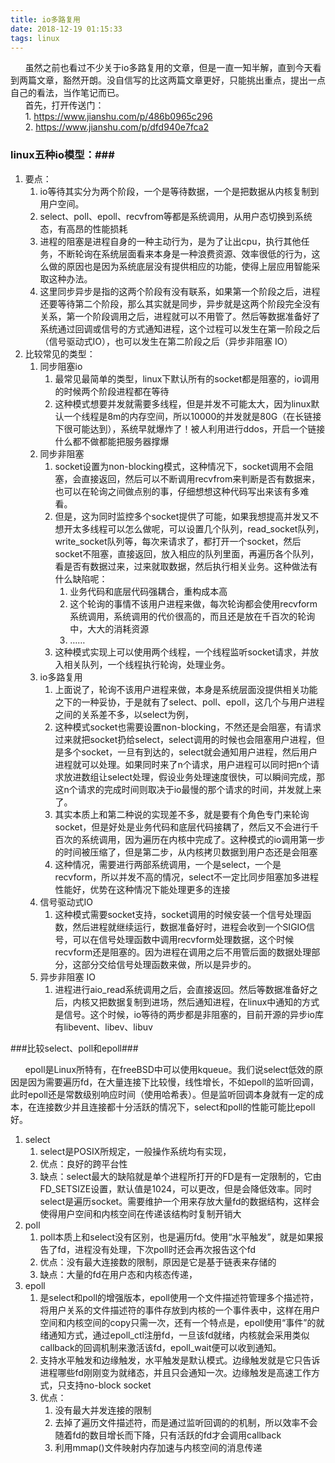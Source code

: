 ```yaml
---
title: io多路复用
date: 2018-12-19 01:15:33
tags: linux
---
```

&nbsp;&nbsp;&nbsp;&nbsp;&nbsp;&nbsp;虽然之前也看过不少关于io多路复用的文章，但是一直一知半解，直到今天看到两篇文章，豁然开朗。没自信写的比这两篇文章更好，只能挑出重点，提出一点自己的看法，当作笔记而已。   
&nbsp;&nbsp;&nbsp;&nbsp;&nbsp;&nbsp;首先，打开传送门：  
&nbsp;&nbsp;&nbsp;&nbsp;&nbsp;&nbsp;1. <a>https://www.jianshu.com/p/486b0965c296</a>  
&nbsp;&nbsp;&nbsp;&nbsp;&nbsp;&nbsp;2. <a>https://www.jianshu.com/p/dfd940e7fca2</a>

### linux五种io模型：###
1. 要点：
    1. io等待其实分为两个阶段，一个是等待数据，一个是把数据从内核复制到用户空间。
    2. select、poll、epoll、recvfrom等都是系统调用，从用户态切换到系统态，有高昂的性能损耗
    3. 进程的阻塞是进程自身的一种主动行为，是为了让出cpu，执行其他任务，不断轮询在系统层面看来本身是一种浪费资源、效率很低的行为，这么做的原因也是因为系统底层没有提供相应的功能，使得上层应用智能采取这种办法。
    4. 这里同步异步是指的这两个阶段有没有联系，如果第一个阶段之后，进程还要等待第二个阶段，那么其实就是同步，异步就是这两个阶段完全没有关系，第一个阶段调用之后，进程就可以不用管了。然后等数据准备好了系统通过回调或信号的方式通知进程，这个过程可以发生在第一阶段之后（信号驱动式IO），也可以发生在第二阶段之后（异步非阻塞 IO）
2. 比较常见的类型：
    1. 同步阻塞io
        1. 最常见最简单的类型，linux下默认所有的socket都是阻塞的，io调用的时候两个阶段进程都在等待
        2. 这种模式想要并发就需要多线程，但是并发不可能太大，因为linux默认一个线程是8m的内存空间，所以10000的并发就是80G（在长链接下很可能达到），系统早就爆炸了！被人利用进行ddos，开启一个链接什么都不做都能把服务器撑爆
    2. 同步非阻塞
        1. socket设置为non-blocking模式，这种情况下，socket调用不会阻塞，会直接返回，然后可以不断调用recvfrom来判断是否有数据来，也可以在轮询之间做点别的事，仔细想想这种代码写出来该有多难看。
        2. 但是，这为同时监控多个socket提供了可能，如果我想提高并发又不想开太多线程可以怎么做呢，可以设置几个队列，read_socket队列，write_socket队列等，每次来请求了，都打开一个socket，然后socket不阻塞，直接返回，放入相应的队列里面，再遍历各个队列，看是否有数据过来，过来就取数据，然后执行相关业务。这种做法有什么缺陷呢：
            1. 业务代码和底层代码强耦合，重构成本高
            2. 这个轮询的事情不该用户进程来做，每次轮询都会使用recvform系统调用，系统调用的代价很高的，而且还是放在千百次的轮询中，大大的消耗资源
            3. ……
        3. 这种模式实现上可以使用两个线程，一个线程监听socket请求，并放入相关队列，一个线程执行轮询，处理业务。
    3. io多路复用
        1. 上面说了，轮询不该用户进程来做，本身是系统层面没提供相关功能之下的一种妥协，于是就有了select、poll、epoll，这几个与用户进程之间的关系差不多，以select为例，
        2. 这种模式socket也需要设置non-blocking，不然还是会阻塞，有请求过来就把socket扔给select，select调用的时候也会阻塞用户进程，但是多个socket，一旦有到达的，select就会通知用户进程，然后用户进程就可以处理。如果同时来了n个请求，用户进程可以同时把n个请求放进数组让select处理，假设业务处理速度很快，可以瞬间完成，那这n个请求的完成时间则取决于io最慢的那个请求的时间，并发就上来了。
        3. 其实本质上和第二种说的实现差不多，就是要有个角色专门来轮询socket，但是好处是业务代码和底层代码接耦了，然后又不会进行千百次的系统调用，因为遍历在内核中完成了。这种模式的io调用第一步的时间被压缩了，但是第二步，从内核拷贝数据到用户态还是会阻塞
        4. 这种情况，需要进行两部系统调用，一个是select，一个是recvform，所以并发不高的情况，select不一定比同步阻塞加多进程性能好，优势在这种情况下能处理更多的连接
    1. 信号驱动式IO
        1. 这种模式需要socket支持，socket调用的时候安装一个信号处理函数，然后进程就继续运行，数据准备好时，进程会收到一个SIGIO信号，可以在信号处理函数中调用recvform处理数据，这个时候recvform还是阻塞的。因为进程在调用之后不用管后面的数据处理部分，这部分交给信号处理函数来做，所以是异步的。
    2. 异步非阻塞 IO
        1. 进程进行aio_read系统调用之后，会直接返回。然后等数据准备好之后，内核又把数据复制到进场，然后通知进程，在linux中通知的方式是信号。这个时候，io等待的两步都是非阻塞的，目前开源的异步io库有libevent、libev、libuv

###比较select、poll和epoll###

&nbsp;&nbsp;&nbsp;&nbsp;&nbsp;&nbsp;epoll是Linux所特有，在freeBSD中可以使用kqueue。我们说select低效的原因是因为需要遍历fd，在大量连接下比较慢，线性增长，不如epoll的监听回调，此时epoll还是常数级别响应时间（使用哈希表）。但是监听回调本身就有一定的成本，在连接数少并且连接都十分活跃的情况下，select和poll的性能可能比epoll好。

1. select
    1. select是POSIX所规定，一般操作系统均有实现，
    2. 优点：良好的跨平台性
    3. 缺点：select最大的缺陷就是单个进程所打开的FD是有一定限制的，它由FD_SETSIZE设置，默认值是1024，可以更改，但是会降低效率。同时select是遍历socket。需要维护一个用来存放大量fd的数据结构，这样会使得用户空间和内核空间在传递该结构时复制开销大
2. poll
    1. poll本质上和select没有区别，也是遍历fd。使用“水平触发”，就是如果报告了fd，进程没有处理，下次poll时还会再次报告这个fd
    2. 优点：没有最大连接数的限制，原因是它是基于链表来存储的
    3. 缺点：大量的fd在用户态和内核态传递，
3. epoll
    1. 是select和poll的增强版本，epoll使用一个文件描述符管理多个描述符，将用户关系的文件描述符的事件存放到内核的一个事件表中，这样在用户空间和内核空间的copy只需一次，还有一个特点是，epoll使用“事件”的就绪通知方式，通过epoll_ctl注册fd，一旦该fd就绪，内核就会采用类似callback的回调机制来激活该fd，epoll_wait便可以收到通知。
    2. 支持水平触发和边缘触发，水平触发是默认模式。边缘触发就是它只告诉进程哪些fd刚刚变为就绪态，并且只会通知一次。边缘触发是高速工作方式，只支持no-block socket
    1. 优点：
        1. 没有最大并发连接的限制
        2. 去掉了遍历文件描述符，而是通过监听回调的的机制，所以效率不会随着fd的数目增长而下降，只有活跃的fd才会调用callback
        3. 利用mmap()文件映射内存加速与内核空间的消息传递